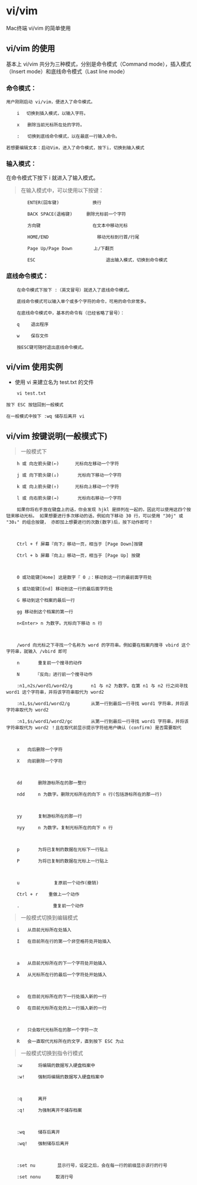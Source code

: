# vi/vim 

Mac终端 vi/vim 的简单使用

## vi/vim 的使用

基本上 vi/vim 共分为三种模式，分别是命令模式（Command mode），插入模式（Insert mode）和底线命令模式（Last line mode）

 

### 命令模式：

    用户刚刚启动 vi/vim，便进入了命令模式。
```
    i 　切换到插入模式，以输入字符。

    x   删除当前光标所在处的字符。

    :   切换到底线命令模式，以在最底一行输入命令。
```

    若想要编辑文本：启动Vim，进入了命令模式，按下i，切换到输入模式

 

### 输入模式：
在命令模式下按下 i 就进入了输入模式。

> 在输入模式中，可以使用以下按键：
```
        ENTER(回车键)      　　　　换行

        BACK SPACE(退格键) 　　 删除光标前一个字符

        方向键        　　　　　　　在文本中移动光标

        HOME/END               　　移动光标到行首/行尾

        Page Up/Page Down        上/下翻页

        ESC                    　　　　退出输入模式，切换到命令模式
```
 

### 底线命令模式：
```
    在命令模式下按下 :（英文冒号）就进入了底线命令模式。

    底线命令模式可以输入单个或多个字符的命令，可用的命令非常多。

    在底线命令模式中，基本的命令有（已经省略了冒号）：

    q 　　退出程序

    w 　　保存文件

    按ESC键可随时退出底线命令模式。
```
 

 

## vi/vim 使用实例

- 使用 vi 来建立名为 test.txt 的文件
```
    vi test.txt

按下 ESC 按钮回到一般模式

在一般模式中按下 :wq 储存后离开 vi
```
 

  

## vi/vim 按键说明(一般模式下)

> 一般模式下
```
    h 或 向左箭头键(←)      光标向左移动一个字符

    j 或 向下箭头键(↓)       光标向下移动一个字符

    k 或 向上箭头键(↑)      光标向上移动一个字符

    l 或 向右箭头键(→)       光标向右移动一个字符

    如果你将右手放在键盘上的话，你会发现 hjkl 是排列在一起的，因此可以使用这四个按钮来移动光标。 如果想要进行多次移动的话，例如向下移动 30 行，可以使用 "30j" 或 "30↓" 的组合按键， 亦即加上想要进行的次数(数字)后，按下动作即可！

 

    Ctrl + f 屏幕『向下』移动一页，相当于 [Page Down]按键

    Ctrl + b 屏幕『向上』移动一页，相当于 [Page Up] 按键

 

    0 或功能键[Home] 这是数字『 0 』：移动到这一行的最前面字符处

    $ 或功能键[End] 移动到这一行的最后面字符处

    G 移动到这个档案的最后一行

    gg 移动到这个档案的第一行

    n<Enter> n 为数字。光标向下移动 n 行

 

    /word 向光标之下寻找一个名称为 word 的字符串。例如要在档案内搜寻 vbird 这个字符串，就输入 /vbird 即可

    n       重复前一个搜寻的动作

    N      『反向』进行前一个搜寻动作

    :n1,n2s/word1/word2/g       n1 与 n2 为数字。在第 n1 与 n2 行之间寻找 word1 这个字符串，并将该字符串取代为 word2

    :n1,$s/word1/word2/g        从第一行到最后一行寻找 word1 字符串，并将该字符串取代为 word2

    :n1,$s/word1/word2/gc       从第一行到最后一行寻找 word1 字符串，并将该字符串取代为 word2 ！且在取代前显示提示字符给用户确认 (confirm) 是否需要取代

 

    x   向后删除一个字符

    X   向前删除一个字符

 

    dd      删除游标所在的那一整行

    ndd     n 为数字。删除光标所在的向下 n 行(包括游标所在的那一行)

 

    yy      复制游标所在的那一行

    nyy     n 为数字。复制光标所在的向下 n 行

 

    p       为将已复制的数据在光标下一行贴上

    P       为将已复制的数据在光标上一行贴上

 

    u             复原前一个动作(撤销)

    Ctrl + r    重做上一个动作

    .          　 重复前一个动作
```
 

 

> 一般模式切换到编辑模式
```
    i   从目前光标所在处插入

    I   在目前所在行的第一个非空格符处开始插入

 

    a   从目前光标所在的下一个字符处开始插入

    A   从光标所在行的最后一个字符处开始插入

 

    o   在目前光标所在的下一行处插入新的一行

    O   在目前光标所在处的上一行插入新的一行

 

    r   只会取代光标所在的那一个字符一次

    R   会一直取代光标所在的文字，直到按下 ESC 为止
```
 

 

> 一般模式切换到指令行模式
```
    :w      将编辑的数据写入硬盘档案中

    :w!     强制将编辑的数据写入硬盘档案中

 

    :q      离开

    :q!     为强制离开不储存档案

 

    :wq     储存后离开

    :wq!    强制储存后离开

 

    :set nu     　　显示行号，设定之后，会在每一行的前缀显示该行的行号

    :set nonu  　  取消行号
```